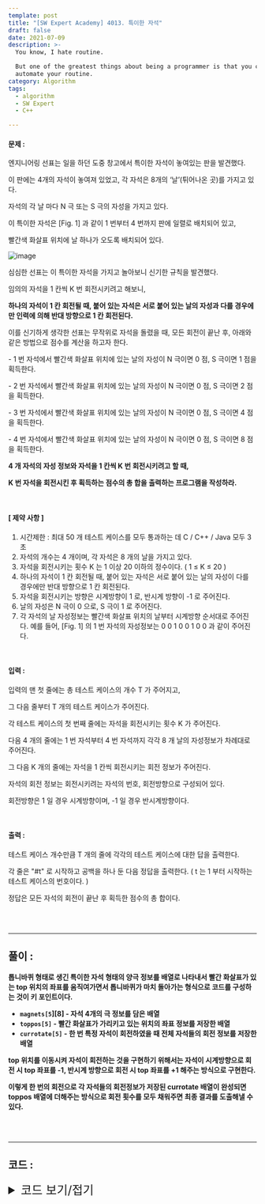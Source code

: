 ```yaml
---
template: post
title: "[SW Expert Academy] 4013. 특이한 자석"
draft: false
date: 2021-07-09
description: >-
  You know, I hate routine.

  But one of the greatest things about being a programmer is that you can
  automate your routine.
category: Algorithm
tags:
  - algorithm
  - SW Expert
  - C++

---
```




#### **문제 :** 

엔지니어링 선표는 일을 하던 도중 창고에서 특이한 자석이 놓여있는 판을 발견했다.

이 판에는 4개의 자석이 놓여져 있었고, 각 자석은 8개의 ‘날’(튀어나온 곳)를 가지고 있다.

자석의 각 날 마다 N 극 또는 S 극의 자성을 가지고 있다.

이 특이한 자석은 [Fig. 1] 과 같이 1 번부터 4 번까지 판에 일렬로 배치되어 있고,

빨간색 화살표 위치에 날 하나가 오도록 배치되어 있다.

![image](https://user-images.githubusercontent.com/57346455/125028811-9fd96080-e0c3-11eb-8008-f9d5d94df33f.png) 

심심한 선표는 이 특이한 자석을 가지고 놀아보니 신기한 규칙을 발견했다.

임의의 자석을 1 칸씩 K 번 회전시키려고 해보니,

**하나의 자석이 1 칸 회전될 때, 붙어 있는 자석은 서로 붙어 있는 날의 자성과 다를 경우에만 인력에 의해 반대 방향으로 1 칸 회전된다.**

이를 신기하게 생각한 선표는 무작위로 자석을 돌렸을 때, 모든 회전이 끝난 후, 아래와 같은 방법으로 점수를 계산을 하고자 한다.

\- 1 번 자석에서 빨간색 화살표 위치에 있는 날의 자성이 N 극이면 0 점, S 극이면 1 점을 획득한다.

\- 2 번 자석에서 빨간색 화살표 위치에 있는 날의 자성이 N 극이면 0 점, S 극이면 2 점을 획득한다.

\- 3 번 자석에서 빨간색 화살표 위치에 있는 날의 자성이 N 극이면 0 점, S 극이면 4 점을 획득한다.

\- 4 번 자석에서 빨간색 화살표 위치에 있는 날의 자성이 N 극이면 0 점, S 극이면 8 점을 획득한다.

 

**4 개 자석의 자성 정보와 자석을 1 칸씩 K 번 회전시키려고 할 때,**

**K 번 자석을 회전시킨 후 획득하는 점수의 총 합을 출력하는 프로그램을 작성하라.**

<br/>

#### **[ 제약 사항 ]**

1. 시간제한 : 최대 50 개 테스트 케이스를 모두 통과하는 데 C / C++ / Java 모두 3 초
2. 자석의 개수는 4 개이며, 각 자석은 8 개의 날을 가지고 있다.
3. 자석을 회전시키는 횟수 K 는 1 이상 20 이하의 정수이다. ( 1 ≤ K ≤ 20 )
4. 하나의 자석이 1 칸 회전될 때, 붙어 있는 자석은 서로 붙어 있는 날의 자성이 다를 경우에만 반대 방향으로 1 칸 회전된다.
5. 자석을 회전시키는 방향은 시계방향이 1 로, 반시계 방향이 -1 로 주어진다.
6. 날의 자성은 N 극이 0 으로, S 극이 1 로 주어진다.
7. 각 자석의 날 자성정보는 빨간색 화살표 위치의 날부터 시계방향 순서대로 주어진다. 예를 들어, [Fig. 1] 의 1 번 자석의 자성정보는 0 0 1 0 0 1 0 0 과 같이 주어진다.

<br/>

#### **입력 :**

입력의 맨 첫 줄에는 총 테스트 케이스의 개수 T 가 주어지고,

그 다음 줄부터 T 개의 테스트 케이스가 주어진다.

각 테스트 케이스의 첫 번째 줄에는 자석을 회전시키는 횟수 K 가 주어진다.

다음 4 개의 줄에는 1 번 자석부터 4 번 자석까지 각각 8 개 날의 자성정보가 차례대로 주어진다.

그 다음 K 개의 줄에는 자석을 1 칸씩 회전시키는 회전 정보가 주어진다.

자석의 회전 정보는 회전시키려는 자석의 번호, 회전방향으로 구성되어 있다.

회전방향은 1 일 경우 시계방향이며, -1 일 경우 반시계방향이다.

<br/>

#### **출력 :** 

테스트 케이스 개수만큼 T 개의 줄에 각각의 테스트 케이스에 대한 답을 출력한다.

각 줄은 "#t" 로 시작하고 공백을 하나 둔 다음 정답을 출력한다. ( t 는 1 부터 시작하는 테스트 케이스의 번호이다. )

정답은 모든 자석의 회전이 끝난 후 획득한 점수의 총 합이다.

<br/>

<br/>

___

## 풀이 :

**톱니바퀴 형태로 생긴 특이한 자석 형태의 양극 정보를 배열로 나타내서 빨간 화살표가 있는 top 위치의 좌표를 움직여가면서 톱니바퀴가 마치 돌아가는 형식으로 코드를 구성하는 것이 키 포인트이다.**

- **`magnets[5`][8] - 자석 4개의 극 정보를 담은 배열**
- **`toppos[5]`  - 빨간 화살표가 가리키고 있는 위치의 좌표 정보를 저장한 배열**
- **`currotate[5]` - 한 번 특정 자석이 회전하였을 때 전체 자석들의 회전 정보를 저장한 배열**

**top 위치를 이동시켜 자석이 회전하는 것을 구현하기 위해서는 자석이 시계방향으로 회전 시 top 좌표를 -1, 반시계 방향으로 회전 시 top 좌표를 +1 해주는 방식으로 구현한다.**

**이렇게 한 번의 회전으로 각 자석들의 회전정보가 저장된 currotate 배열이 완성되면 toppos 배열에 더해주는 방식으로 회전 횟수를 모두 채워주면 최종 결과를 도출해낼 수 있다.**

<br/>

<br/>

---

## 코드 :

<details>
<summary style="cursor:pointer; font-size:1.5rem">
	코드 보기/접기
</summary>

```c++
#include<iostream>
#include<cstring>
#include<cmath>

using namespace std;
int magnets[5][8], toppos[5], currotate[5];

void init() {
    memset(toppos, 0, sizeof(toppos));
}

int testCase() {
    init();

    int nums, magnetnum, rotatedir, answer = 0;

    cin >> nums;

    for (int i = 1; i <= 4; i++)
        for (int j = 0; j < 8; j++)
            cin >> magnets[i][j];

    while (nums--) {
        memset(currotate, 0, sizeof(currotate));
        cin >> magnetnum >> rotatedir;
        currotate[magnetnum] = rotatedir;

        for (int k = magnetnum; k > 1; k--) {
            if (magnets[k][(toppos[k] + 6) % 8] ==
                magnets[k - 1][(toppos[k - 1] + 2) % 8])
                break;
            currotate[k - 1] = (currotate[k] == 1) ? -1 : 1;
        }
        for (int k = magnetnum; k < 4; k++) {
            if (magnets[k][(toppos[k] + 2) % 8] ==
                magnets[k + 1][(toppos[k + 1] + 6) % 8])
                break;
            currotate[k + 1] = (currotate[k] == 1) ? -1 : 1;
        }

        for (int k = 1; k < 5; k++)
            toppos[k] = (toppos[k] - currotate[k] + 8) % 8;
    }

    for (int i = 1; i <= 5; i++)
        answer += pow(2, i - 1) * magnets[i][toppos[i]];
    return answer;
}

int main(int argc, char **argv) {
    int test_case, T;

    cin >> T;
    for (test_case = 1; test_case <= T; ++test_case)
        cout << '#' << test_case << ' ' << testCase() << '\n';

    return 0;
}
```

</details>
<br/>

<br/>

